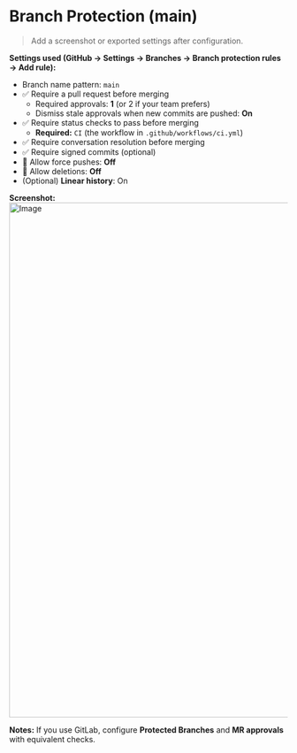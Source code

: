 # Branch Protection (main)

> Add a screenshot or exported settings after configuration.

**Settings used (GitHub → Settings → Branches → Branch protection rules → Add rule):**
- Branch name pattern: `main`
- ✅ Require a pull request before merging
  - Required approvals: **1** (or 2 if your team prefers)
  - Dismiss stale approvals when new commits are pushed: **On**
- ✅ Require status checks to pass before merging
  - **Required:** `CI` (the workflow in `.github/workflows/ci.yml`)
- ✅ Require conversation resolution before merging
- ✅ Require signed commits (optional)
- 🚫 Allow force pushes: **Off**
- 🚫 Allow deletions: **Off**
- (Optional) **Linear history**: On

**Screenshot:**  <img width="1897" height="931" alt="Image" src="https://github.com/user-attachments/assets/589fe590-f118-4dc9-a51f-9484c415a0ff" />

**Notes:** If you use GitLab, configure **Protected Branches** and **MR approvals** with equivalent checks.
